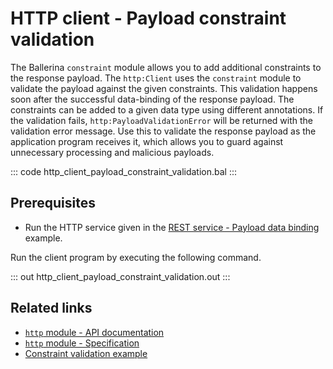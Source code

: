 # HTTP client - Payload constraint validation

The Ballerina `constraint` module allows you to add additional constraints to the response payload. The `http:Client` uses the `constraint` module to validate the payload against the given constraints. This validation happens soon after the successful data-binding of the response payload. 
The constraints can be added to a given data type using different annotations. If the validation fails, `http:PayloadValidationError` will be returned with the validation error message.
Use this to validate the response payload as the application program receives it, which allows you to guard against unnecessary processing and malicious payloads.

::: code http_client_payload_constraint_validation.bal :::

## Prerequisites
- Run the HTTP service given in the [REST service - Payload data binding](/learn/by-example/http-service-data-binding/) example.

Run the client program by executing the following command.

::: out http_client_payload_constraint_validation.out :::

## Related links
- [`http` module - API documentation](https://lib.ballerina.io/ballerina/http/latest/)
- [`http` module - Specification](/spec/http/)
- [Constraint validation example](/learn/by-example/constraint-validations/)
